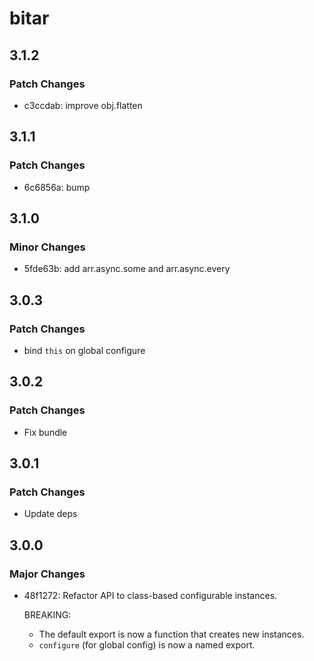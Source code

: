# bitar

## 3.1.2

### Patch Changes

- c3ccdab: improve obj.flatten

## 3.1.1

### Patch Changes

- 6c6856a: bump

## 3.1.0

### Minor Changes

- 5fde63b: add arr.async.some and arr.async.every

## 3.0.3

### Patch Changes

- bind `this` on global configure

## 3.0.2

### Patch Changes

- Fix bundle

## 3.0.1

### Patch Changes

- Update deps

## 3.0.0

### Major Changes

- 48f1272: Refactor API to class-based configurable instances.

  BREAKING:

  - The default export is now a function that creates new instances.
  - `configure` (for global config) is now a named export.
